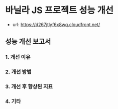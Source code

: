 # 바닐라 JS 프로젝트 성능 개선

- url: https://d267jtlyf6x8wq.cloudfront.net/

## 성능 개선 보고서

### 1. 개선 이유

### 2. 개선 방법

### 3. 개선 후 향상된 지표

### 4. 기타
